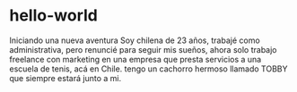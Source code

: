 # hello-world
Iniciando una nueva aventura
Soy chilena de 23 años, trabajé como administrativa, pero renuncié para seguir mis sueños, ahora solo trabajo freelance con marketing en una empresa que presta servicios a una escuela de tenis, acá en Chile. tengo un cachorro hermoso llamado TOBBY que siempre estará junto a mi. 
